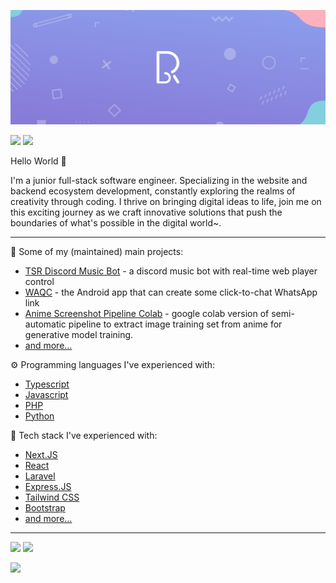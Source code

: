 [![The Skinny Rat's GitHub Banner](./assets/banner.png)](https://nyrat.id)

[![](https://img.shields.io/static/v1?message=Ko-Fi&logo=ko-fi&labelColor=555555&logoColor=FF8E8E&color=ff5f5f&label=%20&style=for-the-badge)](https://ko-fi.com/TheSkinnyRat)
[![](https://img.shields.io/static/v1?message=trakteer&logo=ko-fi&labelColor=555555&logoColor=D3B9EC&color=D54848&label=%20&style=for-the-badge)](https://trakteer.id/TheSkinnyRat)
<!--
[![](https://img.shields.io/static/v1?message=Buy%20me%20a%20coffee&logo=buymeacoffee&labelColor=555555&logoColor=ffba00&color=FFDD00&label=%20&style=for-the-badge)](https://www.buymeacoffee.com/TheSkinnyRat)
[![](https://img.shields.io/static/v1?message=Saweria&logo=ko-fi&labelColor=555555&logoColor=ffba00&color=857b7b&label=%20&style=for-the-badge)](https://saweria.co/TheSkinnyRat)
-->

Hello World 👋

I'm a junior full-stack software engineer. Specializing in the website and backend ecosystem development, constantly exploring the realms of creativity through coding. I thrive on bringing digital ideas to life, join me on this exciting journey as we craft innovative solutions that push the boundaries of what's possible in the digital world~.

---

🚀 Some of my (maintained) main projects:
- [TSR Discord Music Bot](https://bot.nyrat.id) - a discord music bot with real-time web player control
- [WAQC](https://play.google.com/store/apps/details?id=id.nyrat.waquickchat) - the Android app that can create some click-to-chat WhatsApp link
- [Anime Screenshot Pipeline Colab](https://github.com/TheSkinnyRat/anime_screenshot_pipeline_colab) - google colab version of semi-automatic pipeline to extract image training set from anime for generative model training.
- [and more...](https://github.com/TheSkinnyRat?tab=repositories)

⚙️ Programming languages I've experienced with:
- [Typescript](https://typescriptlang.org)
- [Javascript](https://javascript.com)
- [PHP](https://php.net)
- [Python](https://python.org)

🔧 Tech stack I've experienced with:
- [Next.JS](https://nextjs.org)
- [React](https://react.dev)
- [Laravel](https://laravel.com)
- [Express.JS](https://expressjs.com)
- [Tailwind CSS](https://tailwindcss.com)
- [Bootstrap](https://getbootstrap.com)
- [and more...](https://github.com/TheSkinnyRat?tab=repositories)

---

[![](https://img.shields.io/badge/linkedin-%230077B5.svg?&style=for-the-badge&logo=linkedin&logoColor=white)](https://linkedin.com/in/purwa-sabrang-ramadhan-3bb28a18b/)
[![](https://img.shields.io/badge/instagram-%23E4405F.svg?&style=for-the-badge&logo=instagram&logoColor=white)](https://instagram.com/The.Skinny.Rat/)

[![](https://visitor-badge.laobi.icu/badge?page_id=theskinnyrat.theskinnyrat)](https://github.com/TheSkinnyRat)
